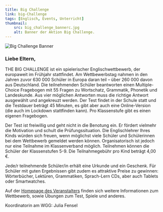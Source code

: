 ```yaml
---
title: Big Challenge
link: big-Challenge
tags: [Englisch, Events, Unterricht]
thumbnail: 
    src: big_challenge_bannerc.jpg
    alt: Banner der Aktion Big Challenge.
---
```


<img src="/images/big_challenge_bannerc.jpg" alt="Big Challenge Banner" />

<br>
<h3>
    Liebe Eltern,</h3>

<p>
    THE BIG CHALLENGE ist ein spielerischer Englischwettbewerb, der europaweit im Frühjahr stattfindet. Am
    Wettbewerbstag nahmen in den Jahren zuvor 630 000 Schüler in Europa daran teil – über 260 000 davon aus Deutschland.
    Die teilnehmenden Schüler beantworten einen Multiple-Choice Fragebogen mit 55 Fragen zu Wortschatz, Grammatik,
    Phonetik und Landeskunde. Aus vier möglichen Antworten muss die richtige Antwort ausgewählt und angekreuzt werden.
    Der Test findet in der Schule statt und die Testdauer beträgt 45 Minuten, es gibt aber auch eine Online-Version (die
    auch im Lockdown stattfinden kann). Pro Klassenstufe gibt es einen eigenen Fragebogen.
</p>

<p>
    Der Test ist freiwillig und geht nicht in die Benotung ein. Er fördert vielmehr die Motivation und schult die
    Prüfungssituation. Die Englischlehrer Ihres Kinds würden sich freuen, wenn möglichst viele Schüler und Schülerinnen
    bei dem Wettbewerb gemeldet werden können. Organisatorisch ist jedoch nur eine Teilnahme im Klassenverband möglich.
    Teilnehmen können die Schüler der Klassenstufen 5-9. Die Teilnahmegebühr pro Kind beträgt 4,00 €.
</p>

<p>
    Jede/r teilnehmende Schüler/in erhält eine Urkunde und ein Geschenk. Für Schüler mit guten Ergebnissen gibt zudem es
    attraktive Preise zu gewinnen: Wörterbücher, Lektüren, Grammatiken, Sprach-Lern CDs, aber auch Tablets oder
    Smartwatches.
</p>

<p>
    Auf der <a href="https://www.thebigchallenge.com/de/student/">Homepage des Veranstalters</a> finden sich weitere
    Informationen zum Wettbewerb, sowie Übungen zum Test, Spiele und anderes.
</p>

<p>
    Koordinatorin am WGG: Julia Fensel
</p>